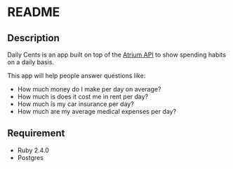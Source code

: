 # README

## Description

Daily Cents is an app built on top of the [Atrium API](atrium.mx.com) to show spending habits on a daily basis.

This app will help people answer questions like:

- How much money do I make per day on average?
- How much is does it cost me in rent per day?
- How much is my car insurance per day?
- How much are my average medical expenses per day?


## Requirement

- Ruby 2.4.0
- Postgres
